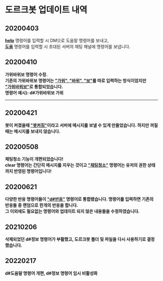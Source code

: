 <h1>도르크봇 업데이트 내역</h1>
<h2>20200403</h2>
<b><ins>help</ins></b> 명령어를 입력할 시 DM으로 도움말 명령어를 보내고,
<br><b><ins>도움</b></ins> 명령어를 입력할 시 초대된 서버의 채팅 채널에 명령어를 보냅니다.</br>
<h2>20200410</h2>
<b>가위바위보 명령어 수정.<b>
<br><b>기존의 가위바위보 명령어는 <ins>"가위", "바위", "보"</ins>를 따로 입력하는 방식이었지만<b></br>
<b><ins>"가위바위보"</ins>로 통합되었습니다.<b>
<br><b>명령어 예시): d#가위바위보 가위<br></b>
<hr>
<h2>20200421</h2>
<b>봇이 켜졌을때 <ins>"봇켜짐"</ins>이라고 서버에 메시지를 보낼 수 있게 만들었습니다. 하지만 꺼질 때는 메시지를 보내지 않습니다.</b>
<h2>20200508</h2>
채팅청소 기능이 개편되었습니다!
<br>clear 명령어는 간단히 메시지를 지우는 것이고 <b><ins>"채팅청소"</ins><b> 명령어는 유저의 권한 상태까지 반영된 명령어입니다!</br>
<h2>20200621</h2>
다양한 반응 명령어들이 <b><ins>"d#반응"</b></ins> 명령어로 통합됐습니다. 명령어를 입력하면 기존의 반응들 중 랜덤으로 한개의 반응을 합니다.<br/>
<b>그 이외에도 필요없는 명령어와 업데이트 되지 않은 내용들을 수정하였습니다.</b>
<h2>20210206</h2>
삭제되었던 d#정보 명령어가 부활했고, 도르크봇 폴더 및 파일을 다시 사용하기로 결정했습니다.
<h2>20220217</h2>
<b>d#도움말 명령어 개편, d#정보 명령어 임시 비활성화</b>
